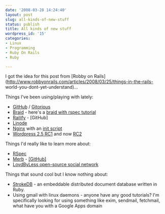 ```yaml
---
date: '2008-03-28 14:24:40'
layout: post
slug: all-kinds-of-new-stuff
status: publish
title: All kinds of new stuff
wordpress_id: '15'
categories:
- Linux
- Programming
- Ruby On Rails
- Ruby

---
```


I got the idea for this post from [Robby on
Rails](http://www.robbyonrails.com/articles/2008/03/25/things-in-the-rails-
world-you-dont-yet-understand)...

Things I've been using/playing with lately:

  * [GitHub](http://www.github.com) / [Gitorious](http://gitorious.org)
  * [Braid](http://evil.che.lu/projects/braid) - here's a [braid with rspec tutorial](http://ropiku.wordpress.com/2008/02/04/installing-rspec-with-braid/)
  * [Railify](http://blog.citrusbyte.com/2008/3/24/creating-a-new-rails-app-shouldnt-be-boring) - [GitHub]
  * [Linode](http://www.linode.com)
  * [Nginx](http://nginx.net) with an [init script](http://articles.slicehost.com/2007/10/17/ubuntu-lts-adding-an-nginx-init-script)
  * [Wordpress 2.5 RC1](http://wordpress.org/development/2008/03/25-sneak-peek/) and now [RC2](http://wordpress.org/development/2008/03/wordpress-25-rc2/)

Things I'd really like to learn more about:

  * [RSpec](http://rspec.info)
  * [Merb](http://merbivore.org) - [[GitHub]](http://github.com/wycats/merb-core)
  * [LovdByLess open-source social network](http://github.com/stevenbristol/lovd-by-less/tree/master)

Things that sound cool but I know nothing about:

  * [StrokeDB](http://strokedb.com/) - an embeddable distributed document database written in Ruby.
  * Using gmail with linux daemons - anyone have any good tutorials? I'm specifically looking for using something like exim, sendmail, fetchmail, what have you with a Google Apps domain

